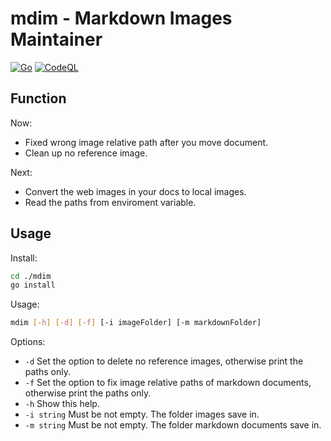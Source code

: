 # mdim - Markdown Images Maintainer

[![Go](https://github.com/bunnier/mdim/actions/workflows/go.yml/badge.svg)](https://github.com/bunnier/mdim/actions/workflows/go.yml)
[![CodeQL](https://github.com/bunnier/mdim/actions/workflows/codeql-analysis.yml/badge.svg)](https://github.com/bunnier/mdim/actions/workflows/codeql-analysis.yml)

## Function

Now:

- Fixed wrong image relative path after you move document.
- Clean up no reference image.

Next:

- Convert the web images in your docs to local images.
- Read the paths from enviroment variable.

## Usage

Install:

```bash
cd ./mdim
go install
```

Usage:

```bash
mdim [-h] [-d] [-f] [-i imageFolder] [-m markdownFolder] 
```

Options:

- `-d` Set the option to delete no reference images, otherwise print the paths only.
- `-f` Set the option to fix image relative paths of markdown documents, otherwise print the paths only.
- `-h` Show this help.
- `-i string` Must be not empty. The folder images save in.
- `-m string` Must be not empty. The folder markdown documents save in.
